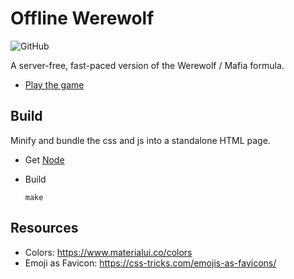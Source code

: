 # Offline Werewolf

![GitHub](https://img.shields.io/badge/license-MIT-green)

A server-free, fast-paced version of the Werewolf / Mafia formula.

* [Play the game](https://wolf.verybadfrags.com)

## Build

Minify and bundle the css and js into a standalone HTML page.

* Get [Node](https://nodejs.org/)

* Build
    ```shell
    make
    ```

## Resources

* Colors: https://www.materialui.co/colors
* Emoji as Favicon: https://css-tricks.com/emojis-as-favicons/
